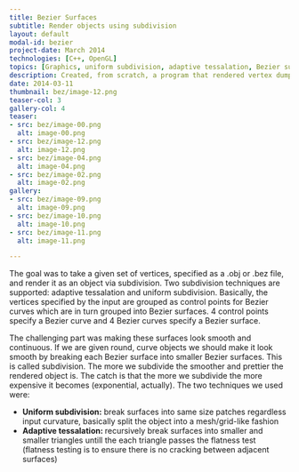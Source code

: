 ```yaml
---
title: Bezier Surfaces
subtitle: Render objects using subdivision
layout: default
modal-id: bezier
project-date: March 2014
technologies: [C++, OpenGL]
topics: [Graphics, uniform subdivision, adaptive tessalation, Bezier surfaces]
description: Created, from scratch, a program that rendered vertex dumps as Bezier surfaces that where subdivided to create smooth surfaces.
date: 2014-03-11
thumbnail: bez/image-12.png
teaser-col: 3
gallery-col: 4
teaser:
- src: bez/image-00.png
  alt: image-00.png
- src: bez/image-12.png
  alt: image-12.png
- src: bez/image-04.png
  alt: image-04.png
- src: bez/image-02.png
  alt: image-02.png
gallery:
- src: bez/image-09.png
  alt: image-09.png
- src: bez/image-10.png
  alt: image-10.png
- src: bez/image-11.png
  alt: image-11.png

---         
```

The goal was to take a given set of vertices, specified as a .obj or .bez file, and render it as an object via subdivision. Two subdivision techniques are supported: adaptive tessalation and uniform subdivision. Basically, the vertices specified by the input are grouped as control points for Bezier curves which are in turn grouped into Bezier surfaces. 4 control points specify a Bezier curve and 4 Bezier curves specify a Bezier surface. 

The challenging part was making these surfaces look smooth and continuous. If we are given round, curve objects we should make it look smooth by breaking each Bezier surface into smaller Bezier surfaces. This is called subdivision. The more we subdivide the smoother and prettier the rendered object is. The catch is that the more we subdivide the more expensive it becomes (exponential, actually). The two techniques we used were:
<ul>
  <li><strong>Uniform subdivision:</strong> break surfaces into same size patches regardless input curvature, basically split the object into a mesh/grid-like fashion</li>
  <li><strong>Adaptive tessalation: </strong> recursively break surfaces into smaller and smaller triangles untill the each triangle passes the flatness test (flatness testing is to ensure there is no cracking between adjacent surfaces) </li>
</ul>